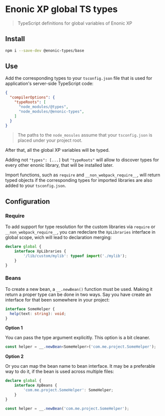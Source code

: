 # Enonic XP global TS types

> TypeScript definitions for global variables of Enonic XP

## Install

```bash
npm i --save-dev @enonic-types/base
```

## Use

Add the corresponding types to your `tsconfig.json` file that is used for application's server-side TypeScript code:

```json
{
  "compilerOptions": {
    "typeRoots": [
      "node_modules/@types",
      "node_modules/@enonic-types",
    ]
  }
}
```

> The paths to the `node_mosules` assume that your `tsconfig.json` is placed under your project root.

After that, all the global XP variables will be typed.

Adding not `"types": [...]` but `"typeRoots"` will allow to discover types for every other enonic library, that will be installed later.

Import functions, such as `require` and `__non_webpack_require__`, will return typed objects if the corresponding types for imported
libraries are also added to your `tsconfig.json`.

## Configuration

### Require

To add support for type resolution for the custom libraries via `require` or `__non_webpack_require__`, you can redeclare the `XpLibraries` interface in global scope, wich will lead to declaration merging:

```ts
declare global {
    interface XpLibraries {
        '/lib/custom/mylib': typeof import('./mylib');
    }
}
```

### Beans

To create a new bean, a `__.newBean()` function must be used. Making it return a proper type can be done in two ways. Say you have create an interface for that been somewhere in your project:

```ts
interface SomeHelper {
  help(text: string): void;
}
```

__Option 1__

You can pass the type argument explicitly. This option is a bit cleaner.

```ts
const helper = __.newBean<SomeHelper>('com.me.project.SomeHelper');
```

__Option 2__

Or you can map the bean name to bean interface. It may be a preferable way to do it, if the bean is used across multiple files:

```ts
declare global {
    interface XpBeans {
        'com.me.project.SomeHelper': SomeHelper;
    }
}

const helper = __.newBean('com.me.project.SomeHelper');
```

